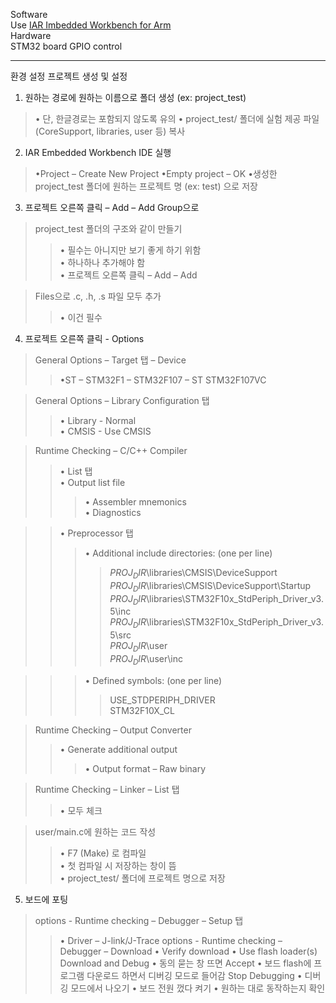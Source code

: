 Software  
Use [IAR Imbedded Workbench for Arm](https://www.iar.com/ko/products/architectures/arm/iar-embedded-workbench-for-arm/iar-embedded-workbench-for-arm-free-trial-version)  
Hardware  
STM32 board GPIO control

---
환경 설정
프로젝트 생성 및 설정
1. 원하는 경로에 원하는 이름으로 폴더 생성 (ex: project_test)
>• 단, 한글경로는 포함되지 않도록 유의
>• project_test/ 폴더에 실험 제공 파일 (CoreSupport, libraries, user 등) 복사  

2. IAR Embedded Workbench IDE 실행
>•Project – Create New Project
>•Empty project – OK
>•생성한 project_test 폴더에 원하는 프로젝트 명 (ex: test) 으로 저장  

3. 프로젝트 오른쪽 클릭 – Add – Add Group으로
>project_test 폴더의 구조와 같이 만들기
>>• 필수는 아니지만 보기 좋게 하기 위함  
>>• 하나하나 추가해야 함  
>>• 프로젝트 오른쪽 클릭 – Add – Add

>Files으로 .c, .h, .s 파일 모두 추가  
>>• 이건 필수  

4. 프로젝트 오른쪽 클릭 - Options
>General Options – Target 탭 – Device
>>•ST – STM32F1 – STM32F107 – ST STM32F107VC

>General Options – Library Configuration 탭
>>• Library - Normal  
>>• CMSIS - Use CMSIS

>Runtime Checking – C/C++ Compiler
>>• List 탭  
>>• Output list file  
>>>• Assembler mnemonics  
>>>• Diagnostics  

>>• Preprocessor 탭  
>>>• Additional include directories: (one per line)  
>>>>$PROJ_DIR$\libraries\CMSIS\DeviceSupport  
>>>>$PROJ_DIR$\libraries\CMSIS\DeviceSupport\Startup  
>>>>$PROJ_DIR$\libraries\STM32F10x_StdPeriph_Driver_v3.5\inc  
>>>>$PROJ_DIR$\libraries\STM32F10x_StdPeriph_Driver_v3.5\src  
>>>>$PROJ_DIR$\user  
>>>>$PROJ_DIR$\user\inc

>>>• Defined symbols: (one per line)  
>>>>USE_STDPERIPH_DRIVER  
>>>>STM32F10X_CL

>Runtime Checking – Output Converter
>>• Generate additional output  
>>>• Output format – Raw binary

>Runtime Checking – Linker – List 탭  
>>• 모두 체크

>user/main.c에 원하는 코드 작성
>>• F7 (Make) 로 컴파일  
>>• 첫 컴파일 시 저장하는 창이 뜸  
>>• project_test/ 폴더에 프로젝트 명으로 저장  

5. 보드에 포팅  
>options - Runtime checking – Debugger – Setup 탭
>>• Driver – J-link/J-Trace
>options - Runtime checking – Debugger – Download
>>• Verify download
>>• Use flash loader(s)
>Download and Debug
>>• 동의 묻는 창 뜨면 Accept
>>• 보드 flash에 프로그램 다운로드 하면서 디버깅 모드로 들어감
>Stop Debugging
>>• 디버깅 모드에서 나오기
>>• 보드 전원 껐다 켜기
>>• 원하는 대로 동작하는지 확인
